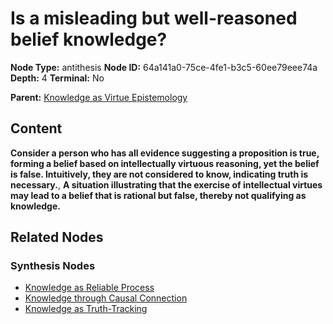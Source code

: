 # Is a misleading but well-reasoned belief knowledge?

**Node Type:** antithesis
**Node ID:** 64a141a0-75ce-4fe1-b3c5-60ee79eee74a
**Depth:** 4
**Terminal:** No

**Parent:** [Knowledge as Virtue Epistemology](knowledge-as-virtue-epistemology-synthesis-533ba658-340d-4c1f-bc0b-952fa791a0b4.md)

## Content

**Consider a person who has all evidence suggesting a proposition is true, forming a belief based on intellectually virtuous reasoning, yet the belief is false. Intuitively, they are not considered to know, indicating truth is necessary.**, **A situation illustrating that the exercise of intellectual virtues may lead to a belief that is rational but false, thereby not qualifying as knowledge.**

## Related Nodes

### Synthesis Nodes

- [Knowledge as Reliable Process](knowledge-as-reliable-process-synthesis-492d8ca5-6813-4522-bd1e-463a97635aef.md)
- [Knowledge through Causal Connection](knowledge-through-causal-connection-synthesis-2d930b84-5264-432f-ad80-6c9a8d993f34.md)
- [Knowledge as Truth-Tracking](knowledge-as-truth-tracking-synthesis-475fbe52-e11f-45a9-af3a-bcda155480a5.md)
